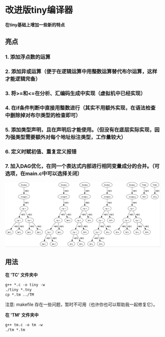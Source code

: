 # 改进版tiny编译器
**在tiny基础上增加一些新的特点**

## 亮点

### 1. 添加浮点数的运算
### 2. 添加异或运算（便于在逻辑运算中用整数运算替代布尔运算，这样才能逻辑完备）
### 3. 将>=和<=在分析、汇编码生成中实现（虚拟机中已经实现）
### 4. 在if条件判断中直接用整数进行（其实不用额外实现，在语法检查中删除掉对布尔类型的检查即可）
### 5. 添加类型声明，且在声明后才能使用。（但没有在底层实际实现，因为强类型需要额外对每个地址标注类型，工作量较大）
### 6. 定义时赋初值、重复定义报错
### 7. 加入DAG优化，在同一个表达式内部进行相同变量成分的合并。（可选项，在main.c中可以选择关闭）
![DAG](TC/syntax_tree.jpg)

## 用法

**在 'TC' 文件夹中**

```
g++ *.c -o tiny -w
./tiny *.tny
cp *.tm ../TM
```

注意: makefile 存在一些问题，暂时不可用（也许你也可以帮助我一起修复它）。

**在 'TM' 文件夹中**

```
g++ tm.c -o tm -w
./tm *.tm
```